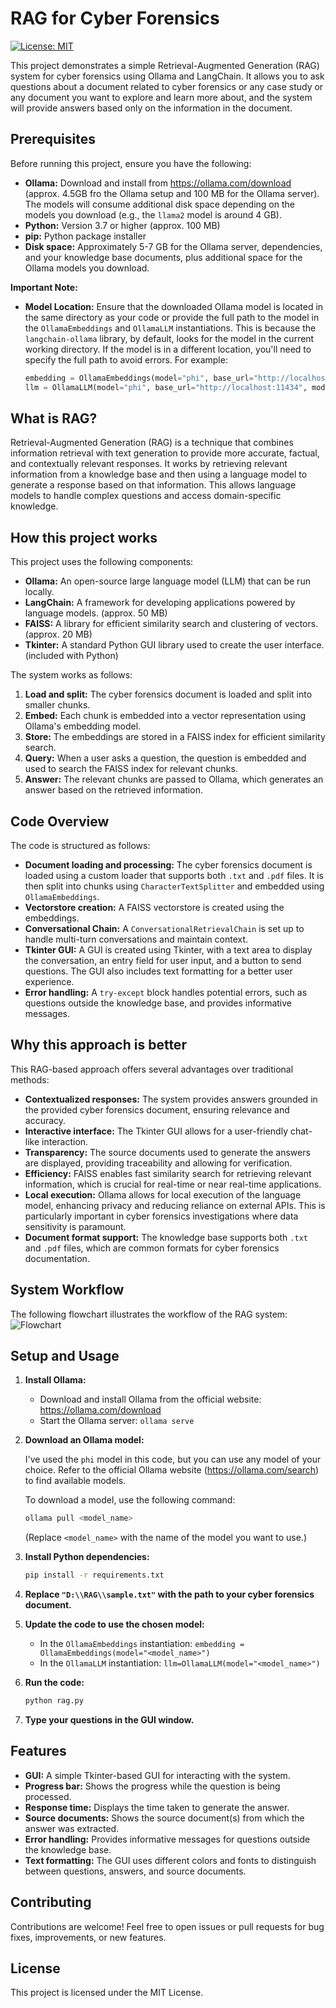 # RAG for Cyber Forensics

[![License: MIT](https://img.shields.io/badge/License-MIT-yellow.svg)](https://opensource.org/licenses/MIT)

This project demonstrates a simple Retrieval-Augmented Generation (RAG) system for cyber forensics using Ollama and LangChain. It allows you to ask questions about a document related to cyber forensics or any case study or any document you want to explore and learn more about, and the system will provide answers based only on the information in the document.

## Prerequisites

Before running this project, ensure you have the following:

* **Ollama:** Download and install from https://ollama.com/download (approx. 4.5GB fro the Ollama setup and 100 MB for the Ollama server). The models will consume additional disk space depending on the models you download (e.g., the `llama2` model is around 4 GB).
* **Python:** Version 3.7 or higher (approx. 100 MB)
* **pip:** Python package installer
* **Disk space:** Approximately 5-7 GB for the Ollama server, dependencies, and your knowledge base documents, plus additional space for the Ollama models you download.

**Important Note:**

* **Model Location:** Ensure that the downloaded Ollama model is located in the same directory as your code or provide the full path to the model in the `OllamaEmbeddings` and `OllamaLLM` instantiations. This is because the `langchain-ollama` library, by default, looks for the model in the current working directory. If the model is in a different location, you'll need to specify the full path to avoid errors. For example:

  ```python
  embedding = OllamaEmbeddings(model="phi", base_url="http://localhost:11434", model_path="/path/to/your/model")
  llm = OllamaLLM(model="phi", base_url="http://localhost:11434", model_path="/path/to/your/model")

## What is RAG?

Retrieval-Augmented Generation (RAG) is a technique that combines information retrieval with text generation to provide more accurate, factual, and contextually relevant responses. It works by retrieving relevant information from a knowledge base and then using a language model to generate a response based on that information. This allows language models to handle complex questions and access domain-specific knowledge.

## How this project works

This project uses the following components:

* **Ollama:** An open-source large language model (LLM) that can be run locally.
* **LangChain:** A framework for developing applications powered by language models. (approx. 50 MB)
* **FAISS:** A library for efficient similarity search and clustering of vectors. (approx. 20 MB)
* **Tkinter:** A standard Python GUI library used to create the user interface. (included with Python)

The system works as follows:

1.  **Load and split:** The cyber forensics document is loaded and split into smaller chunks.
2.  **Embed:** Each chunk is embedded into a vector representation using Ollama's embedding model.
3.  **Store:** The embeddings are stored in a FAISS index for efficient similarity search.
4.  **Query:** When a user asks a question, the question is embedded and used to search the FAISS index for relevant chunks.
5.  **Answer:** The relevant chunks are passed to Ollama, which generates an answer based on the retrieved information.

## Code Overview

The code is structured as follows:

* **Document loading and processing:** The cyber forensics document is loaded using a custom loader that supports both `.txt` and `.pdf` files. It is then split into chunks using `CharacterTextSplitter` and embedded using `OllamaEmbeddings`.
* **Vectorstore creation:** A FAISS vectorstore is created using the embeddings.
* **Conversational Chain:** A `ConversationalRetrievalChain` is set up to handle multi-turn conversations and maintain context.
* **Tkinter GUI:** A GUI is created using Tkinter, with a text area to display the conversation, an entry field for user input, and a button to send questions. The GUI also includes text formatting for a better user experience.
* **Error handling:** A `try-except` block handles potential errors, such as questions outside the knowledge base, and provides informative messages.

## Why this approach is better

This RAG-based approach offers several advantages over traditional methods:

* **Contextualized responses:** The system provides answers grounded in the provided cyber forensics document, ensuring relevance and accuracy.
* **Interactive interface:** The Tkinter GUI allows for a user-friendly chat-like interaction.
* **Transparency:** The source documents used to generate the answers are displayed, providing traceability and allowing for verification.
* **Efficiency:** FAISS enables fast similarity search for retrieving relevant information, which is crucial for real-time or near real-time applications.
* **Local execution:** Ollama allows for local execution of the language model, enhancing privacy and reducing reliance on external APIs. This is particularly important in cyber forensics investigations where data sensitivity is paramount.
* **Document format support:** The knowledge base supports both `.txt` and `.pdf` files, which are common formats for cyber forensics documentation.

## System Workflow

The following flowchart illustrates the workflow of the RAG system:![Flowchart](flowchart.png)

## Setup and Usage

1.  **Install Ollama:**

    * Download and install Ollama from the official website: https://ollama.com/download
    * Start the Ollama server: `ollama serve`

2.  **Download an Ollama model:**

    I've used the `phi` model in this code, but you can use any model of your choice. Refer to the official Ollama website (https://ollama.com/search) to find available models.

    To download a model, use the following command:

    ```bash
    ollama pull <model_name>
    ```

    (Replace `<model_name>` with the name of the model you want to use.)

3.  **Install Python dependencies:**

    ```bash
    pip install -r requirements.txt
    ```

4.  **Replace `"D:\\RAG\\sample.txt"` with the path to your cyber forensics document.**

5.  **Update the code to use the chosen model:**

    * In the `OllamaEmbeddings` instantiation: `embedding = OllamaEmbeddings(model="<model_name>")`
    * In the `OllamaLLM` instantiation: `llm=OllamaLLM(model="<model_name>")`

6.  **Run the code:**

    ```bash
    python rag.py
    ```

7.  **Type your questions in the GUI window.**

## Features

* **GUI:** A simple Tkinter-based GUI for interacting with the system.
* **Progress bar:** Shows the progress while the question is being processed.
* **Response time:** Displays the time taken to generate the answer.
* **Source documents:** Shows the source document(s) from which the answer was extracted.
* **Error handling:** Provides informative messages for questions outside the knowledge base.
* **Text formatting:** The GUI uses different colors and fonts to distinguish between questions, answers, and source documents.

## Contributing

Contributions are welcome! Feel free to open issues or pull requests for bug fixes, improvements, or new features.

## License

This project is licensed under the MIT License.

